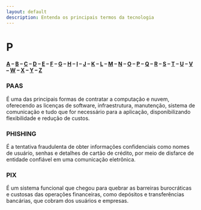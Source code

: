 ```yaml
---
layout: default
description: Entenda os principais termos da tecnologia
---
```


# P

#### [A](./A) – [B](./B) – [C](./C) – [D](./D) – [E](./E) – [F](./F) – [G](./G) – [H](./H) – [I](./I) – [J](./J) – [K](./K) – [L](./L) – [M](./M) – [N](./N) – [O](./O) – [P](./P) – [Q](./Q) – [R](./R) – [S](./S) – [T](./T) – [U](./U) – [V](./V) – [W](./W) – [X](./X) – [Y](./Y) – [Z](./Z)

### PAAS

É uma das principais formas de contratar a computação e nuvem, oferecendo as licenças de software, infraestrutura, manutenção, sistema de comunicação e tudo que for necessário para a aplicação, disponibilizando flexibilidade e redução de custos.

### PHISHING

É a tentativa fraudulenta de obter informações confidenciais como nomes de usuário, senhas e detalhes de cartão de crédito, por meio de disfarce de entidade confiável em uma comunicação eletrônica.

### PIX

É um sistema funcional que chegou para quebrar as barreiras burocráticas e custosas das operações financeiras, como depósitos e transferências bancárias, que cobram dos usuários e empresas.
